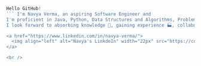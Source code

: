 
```javascript
Hello GitHub!
``` I'm Navya Verma, an aspiring Software Engineer and 
I'm proficient in Java, Python, Data Structures and Algorithms, Problem-Solving, SQL, R, Computer Vision, HTML, CSS, JavaScript. Also experienced in UI/UX Design and Human Computer Interaction, I am able to build user-centric and efficient applications.
I look forward to absorbing knowledge 🧠, gaining experience 🏭, collaborating 🤝, growing 🌱, upskilling and building impactful software through my work!

<a href="https://www.linkedin.com/in/navya-verma/">
  <img align="left" alt="Navya's LinkdeIn" width="22px" src="https://cdn.jsdelivr.net/npm/simple-icons@v3/icons/linkedin.svg" />
</a>

<br />
